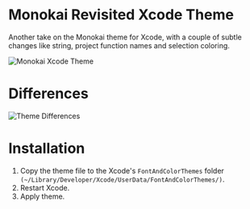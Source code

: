 Monokai Revisited Xcode Theme
=======================

Another take on the Monokai theme for Xcode, with a couple of subtle changes like string, project function names and selection coloring.

![Monokai Xcode Theme](http://f.cl.ly/items/0U0x2t0j281z2G233607/monokai_revisited_header.png)

Differences
=======================
![Theme Differences](http://f.cl.ly/items/0a0L3y171s2v152F1d3Q/monokai_revisited_comparison.png)

Installation
=======================

1. Copy the theme file to the Xcode's ``FontAndColorThemes`` folder ``(~/Library/Developer/Xcode/UserData/FontAndColorThemes/)``.
2. Restart Xcode.
3. Apply theme.
